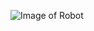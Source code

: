 ![Image of Robot](https://avatars2.githubusercontent.com/u/19255307?s=460&u=752cdf247d3363f5a79bf932ba43b0eaf8642380&v=4)
